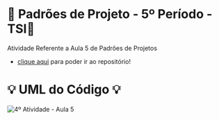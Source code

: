 # 🚀 Padrões de Projeto - 5º Período - TSI🚀
Atividade Referente a Aula 5 de Padrões de Projetos

- [clique aqui](https://github.com/Hugo-Machado02/padroes-projeto-atividades/tree/4º-Atividade-Aula-5/src) para poder ir ao repositório!

#  :bulb: UML do Código :bulb:
![4º Atividade - Aula 5](https://github.com/user-attachments/assets/72cc3077-7583-4569-a293-6c8edf221ee1)
